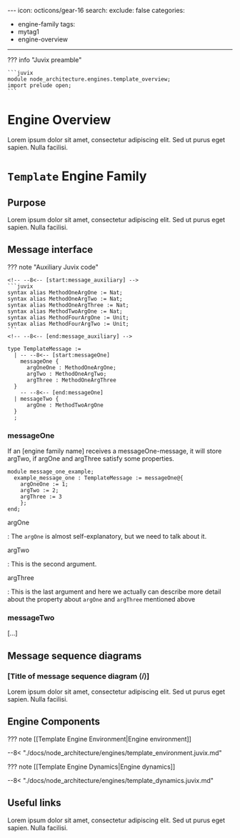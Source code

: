 --- <!-- (1)! -->
icon: octicons/gear-16  <!-- (2)! -->
search:
  exclude: false
categories:
- engine-family <!-- (3)! -->
tags:
- mytag1 <!-- (4)! -->
- engine-overview
---


??? info "Juvix preamble"

    ```juvix
    module node_architecture.engines.template_overview;
    import prelude open;
    ```

# Engine Overview

Lorem ipsum dolor sit amet, consectetur adipiscing elit. Sed ut purus eget sapien. Nulla facilisi.

# `Template` Engine Family  

## Purpose  

Lorem ipsum dolor sit amet, consectetur adipiscing elit. Sed ut purus eget sapien. Nulla facilisi.

## Message interface

??? note "Auxiliary Juvix code"

    <!-- --8<-- [start:message_auxiliary] -->
    ```juvix
    syntax alias MethodOneArgOne := Nat;
    syntax alias MethodOneArgTwo := Nat;
    syntax alias MethodOneArgThree := Nat;
    syntax alias MethodTwoArgOne := Nat;
    syntax alias MethodFourArgOne := Unit;
    syntax alias MethodFourArgTwo := Unit;
    ```
    <!-- --8<-- [end:message_auxiliary] -->


<!-- --8<-- [start:TemplateMessage] -->
```juvix
type TemplateMessage :=
  | -- --8<-- [start:messageOne]
    messageOne {
      argOneOne : MethodOneArgOne;
      argTwo : MethodOneArgTwo;
      argThree : MethodOneArgThree
  }
    -- --8<-- [end:messageOne]
  | messageTwo {
      argOne : MethodTwoArgOne
  }
  ;
```
<!-- --8<-- [end:TemplateMessage] -->

### messageOne

If an [engine family name] receives a messageOne-message,
it will store argTwo, if argOne and argThree satisfy some properties.

<!-- --8<-- [start:message_one_example] -->
```juvix
module message_one_example;
  example_message_one : TemplateMessage := messageOne@{
    argOneOne := 1;
    argTwo := 2;
    argThree := 3
    };
end;
```
<!-- --8<-- [end:message_one_example] -->

argOne

: The `argOne` is almost self-explanatory, but we need to talk about it.

argTwo

: This is the second argument.

argThree

: This is the last argument and here we actually
  can describe more detail about the property about `argOne`
  and `argThree` mentioned above

### messageTwo

[...]


## Message sequence diagrams  

### [Title of message sequence diagram ⟨𝑖⟩]  

Lorem ipsum dolor sit amet, consectetur adipiscing elit. Sed ut purus eget sapien. Nulla facilisi.

## Engine Components  

??? note [[Template Engine Environment|Engine environment]]  

     
   --8< "./docs/node_architecture/engines/template_environment.juvix.md"

??? note [[Template Engine Dynamics|Engine dynamics]]  

   --8< "./docs/node_architecture/engines/template_dynamics.juvix.md"

## Useful links

Lorem ipsum dolor sit amet, consectetur adipiscing elit. Sed ut purus eget sapien. Nulla facilisi.